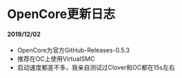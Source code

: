 OpenCore更新日志
==================
#### 2019/12/02
- OpenCore为官方GitHub-Releases-0.5.3
- 推荐在OC上使用VirtualSMC
- 启动速度都差不多，我亲自测试过Clover和OC都在15s左右